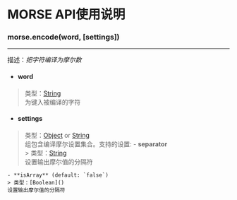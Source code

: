 # MORSE API使用说明    

### morse.encode(word, [settings])
-----    
描述：*把字符编译为摩尔数*   

+ #### word
> 类型：[String]()   
为键入被编译的字符    
+ #### settings    
> 类型：[Object]() or [String]()    
组包含编译摩尔设置集合。支持的设置:
	- **separator**    
	> 类型：[String]()   
	设置输出摩尔值的分隔符  

	- **isArray** (default: `false`)    
	> 类型：[Boolean]()    
	设置输出摩尔值的分隔符
